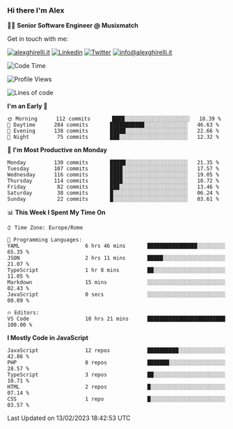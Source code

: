 ### Hi there I'm Alex

👨‍💻 __Senior Software Engineer @ Musixmatch__

Get in touch with me:

[![alexghirelli.it](https://img.shields.io/static/v1?label=alexghirelli.it&message=%20&color=red&logo=&style=flat-square&logoColor=white)](https://www.alexghirelli.it/)
[![Linkedin](https://img.shields.io/static/v1?label=Linkedin&message=%20&color=blue&logo=Linkedin&style=flat-square&logoColor=white)](https://linkedin.com/in/alexghirelli)
[![Twitter](https://img.shields.io/static/v1?label=Twitter&message=%20&color=blue&logo=Twitter&style=flat-square&logoColor=white)](https://twitter.com/alexGhirelli)
[![info@alexghirelli.it](https://img.shields.io/static/v1?label=info@alexghirelli.it&message=%20&color=red&logo=gmail&style=flat-square&logoColor=white)](mailto:info@alexghirelli.it)

<!--START_SECTION:waka-->
![Code Time](http://img.shields.io/badge/Code%20Time-7%2C330%20hrs%2027%20mins-blue)

![Profile Views](http://img.shields.io/badge/Profile%20Views-1-blue)

![Lines of code](https://img.shields.io/badge/From%20Hello%20World%20I%27ve%20Written-812%20Thousand%20lines%20of%20code-blue)

**I'm an Early 🐤** 

```text
🌞 Morning      112 commits       ████░░░░░░░░░░░░░░░░░░░░░   18.39 % 
🌆 Daytime      284 commits       ███████████░░░░░░░░░░░░░░   46.63 % 
🌃 Evening      138 commits       █████░░░░░░░░░░░░░░░░░░░░   22.66 % 
🌙 Night         75 commits       ███░░░░░░░░░░░░░░░░░░░░░░   12.32 % 

```
📅 **I'm Most Productive on Monday** 

```text
Monday         130 commits       █████░░░░░░░░░░░░░░░░░░░░   21.35 % 
Tuesday        107 commits       ████░░░░░░░░░░░░░░░░░░░░░   17.57 % 
Wednesday      116 commits       ████░░░░░░░░░░░░░░░░░░░░░   19.05 % 
Thursday       114 commits       ████░░░░░░░░░░░░░░░░░░░░░   18.72 % 
Friday          82 commits       ███░░░░░░░░░░░░░░░░░░░░░░   13.46 % 
Saturday        38 commits       █░░░░░░░░░░░░░░░░░░░░░░░░   06.24 % 
Sunday          22 commits       █░░░░░░░░░░░░░░░░░░░░░░░░   03.61 % 

```


📊 **This Week I Spent My Time On** 

```text
⌚︎ Time Zone: Europe/Rome

💬 Programming Languages: 
YAML                     6 hrs 46 mins       ████████████████░░░░░░░░░   65.35 % 
JSON                     2 hrs 11 mins       █████░░░░░░░░░░░░░░░░░░░░   21.07 % 
TypeScript               1 hr 8 mins         ██░░░░░░░░░░░░░░░░░░░░░░░   11.05 % 
Markdown                 15 mins             ░░░░░░░░░░░░░░░░░░░░░░░░░   02.43 % 
JavaScript               0 secs              ░░░░░░░░░░░░░░░░░░░░░░░░░   00.09 % 

🔥 Editors: 
VS Code                  10 hrs 21 mins      █████████████████████████   100.00 % 

```

**I Mostly Code in JavaScript** 

```text
JavaScript               12 repos            ██████████░░░░░░░░░░░░░░░   42.86 % 
PHP                      8 repos             ███████░░░░░░░░░░░░░░░░░░   28.57 % 
TypeScript               3 repos             ██░░░░░░░░░░░░░░░░░░░░░░░   10.71 % 
HTML                     2 repos             █░░░░░░░░░░░░░░░░░░░░░░░░   07.14 % 
CSS                      1 repo              █░░░░░░░░░░░░░░░░░░░░░░░░   03.57 % 

```



 Last Updated on 13/02/2023 18:42:53 UTC
<!--END_SECTION:waka-->
